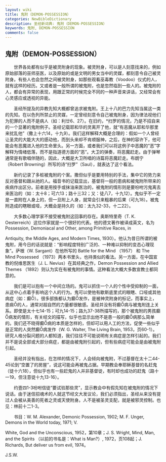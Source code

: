 ```yaml
---
layout: wiki
title: 鬼附（DEMON-POSSESSION）
categories: NewBibleDictionary
description: 圣经新词典: 鬼附（DEMON-POSSESSION）
keywords: 鬼附, DEMON-POSSESSION
comments: false
---
```


## 鬼附（DEMON-POSSESSION）

　　世界各处都有似乎是被灵附身的现象。被灵附身，可以是人刻意找来的，例如原始部落的巫师巫医，以及原始的或是文明的男女当中的灵媒，都刻意令自己被灵附身。有些人也会忽然之间被灵附身，如那些观看巫毒教（Voodoo）仪式的人，就有这样的经历。又或者是一般所谓的被鬼附，也是忽然临到一些人的。被鬼附的人，都会有异常的表现，用跟正常的时候完全不同的一种声音来讲话，又经常会有心灵感应或透视的异能。

　　圣经所提及的异教先知大概都曾追求被鬼附。王上十八的巴力先知当属这一类的先知。在以色列所禁止的灵媒，一定曾经刻意令自己被鬼附身，因为律法视他们为犯罪的人而不是病人（如：利廿6、27）。在旧约，*扫罗的情况，乃是不招自来的一个显著的鬼附例子。圣经记载耶和华的灵离开了他，就“有恶魔从耶和华那里来扰乱他”（撒上十六14，十九9）。我们这样解释大概是合理的：假如一个人曾经让圣灵的大能大大的感动他，而到头来却不肯顺服神，之后，在神的容许下，他可能会有恶魔进入他的生命里头。另一方面，或者我们可以将这例子中恶魔的“恶”字解释为情绪低落，而不是指道德方面的“恶”。大卫的弹奏，将恶魔赶走。由于弹琴通常是有歌唱伴随的，因此，大概是大卫所唱的诗篇将恶魔赶走。布朗宁（Robert Browning）所写的诗“扫罗”（Saul），就表达了这个看法。

　　新约记录了多桩被鬼附的个案。撒但似乎是要用特别的手法，集中它的势力来反对基督和跟从祂的人。福音书的记载显出，基督将一般的患病和被鬼附所带来的疾病作出区分。前者是用按手或抹油来医治的，被鬼附的情形则是要吩咐污鬼离去来医治的（如：太十8；可六13；路十三32；又：徒八7，十九12）。鬼似乎不一定是一直附在人身上的，但一旦附上人身，就常会引来粗暴的后果（可九18）。被鬼附造成的瞎眼或哑，大概会是持久的（如：太九32-33，十二22）。

　　大多数心理学家不接受被鬼附这回事的存在。奥斯特里奇（T. K. Oesterreich）这位作家就是一个很好的代表。他的德文著作被译成英文，名为 Possession, Demoniacal and Other, among Primitive Races, in

Antiquity, the Middle Ages, and Modern Times, 1930）。他认为昔日所谓的被鬼附，用今日的话说就是：“影响程度特别广泛的、一种难以抑制的变态心理现象”。萨根（W. Sargant）在他所写的 Battle for the Mind （1957） 和 The Mind Possessed （1973）两本书里头，也持类似的看法。另一方面，在中国宣教的倪维思医生（J. L. Nevius）在其经典之作，Demon Possession and Allied Themes （1892）则认为实在有被鬼附的事情。这种看法大概大多数宣教士都同意的。

　　我们是可以抱有一个中间立场的。鬼可以抓住一个人的个性中受抑制的一面，从这中心点着手影响这个人的行为。鬼可以使他有歇斯底里式的眼瞎、口哑或其他病症（如：癫）。很多部族都认为癫发作，是被神灵附身的标记，而事实上，患痲的人，通常对超自然的力量都很敏感。圣经并没有将癫病与被鬼附连上关系。即使是太十七14-15；可九14-15；路九37-38所描写的，那个被鬼附的男孩癫病发的情形，有关经文的描写，似乎也显示出他不是患一般的癫病那么简单的。我们还不晓得癫病的本质是怎样的，但却可以用人工的方法，促使一些似乎是正常的人突然癫病发作（W. G. Walter, The Living Brain, 1953，页60-1）。研究人格分裂问题的人都知道，我们往往不可能说明有关病症是怎样引起的。我们并不是说全部或大部分病症，都是由被鬼附引起的，但有些病症可能会是由被鬼附引起。

　　圣经并没有指出，在怎样的情况下，人会倾向被鬼附，不过基督在太十二44-45论到“空置了的房屋”，说这可能会再被鬼占据。早期教会奉耶稣基督的名赶鬼（徒十六18），但似乎也有一些赶鬼的人并非基督徒，有时却也成功的赶鬼（路十一19，但注意徒十九13-16）。

　　约壹四1-3吩咐信徒“要试验那些灵”，显示教会中有假先知在被鬼附的情况下说话。由于迷信招魂术的人就这节经文大发议论，我们必须指出，圣经从来没有提过人会被从美善的死者之灵或天使附身。人不是被圣灵支配，就是被邪灵控制。也见：林前十二1-3。

　　书目：W. M. Alexander, Demonic Possession, 1902; M. F. Unger, Demons in the World today, 1971; V.

White, God and the Unconscious, 1952，第10章；J. S. Wright, Mind, Man, and the Spirits （以前的书名是：What is Man?）, 1972，页108起；J. Richards, But deliver us from evil, 1974。

J.S.W.








